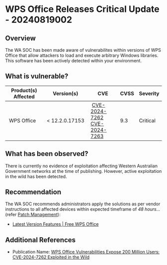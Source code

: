 # WPS Office Releases Critical Update - 20240819002 

## Overview

The WA SOC has been made aware of vulnerabilites within versions of WPS Office that allow attackers to load and execute arbitrary Windows libraries. This software has been actively detected within your environment.

## What is vulnerable?

| Product(s) Affected | Version(s) | CVE                                                                                                                                       | CVSS          | Severity                                                         |
| ------------------- | ---------- | ----------------------------------------------------------------------------------------------------------------------------------------- | ------------- | ---------------------------------------------------------------- |
| WPS Office| < 12.2.0.17153 | [CVE-2024-7262](https://nvd.nist.gov/vuln/detail/CVE-2024-7262) <br> [CVE-2024-7263](https://nvd.nist.gov/vuln/detail/CVE-2024-7263)| 9.3|Critical


## What has been observed?

There is currently no evidence of exploitation affecting Western Australian Government networks at the time of publishing. However, active exploitation in the wild has been detected.

## Recommendation

The WA SOC recommends administrators apply the solutions as per vendor instructions to all affected devices within expected timeframe of *48 hours...* (refer [Patch Management](../guidelines/patch-management.md)):

-  [Latest Version Features | Free WPS Office](https://www.wps.com/whatsnew/pc/20240422/)

## Additional References

- Publication Name: [WPS Office Vulnerabilities Expose 200 Million Users: CVE-2024-7262 Exploited in the Wild](https://securityonline.info/wps-office-vulnerabilities-expose-200-million-users-cve-2024-7262-exploited-in-the-wild/)

